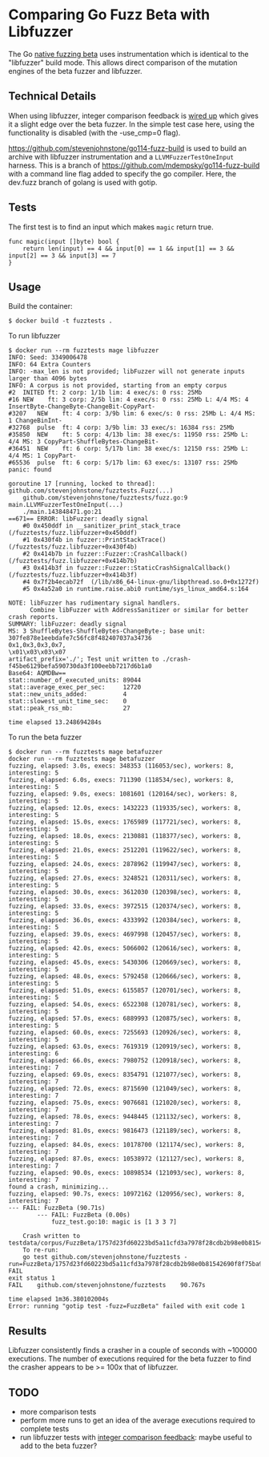 # Comparing Go Fuzz Beta with Libfuzzer

The Go [native fuzzing beta](https://blog.golang.org/fuzz-beta) uses instrumentation
which is identical to the "libfuzzer" build mode. This allows direct comparison of
the mutation engines of the beta fuzzer and libfuzzer.

## Technical Details

When using libfuzzer, integer comparison feedback is [wired up](https://golang.org/src/runtime/libfuzzer.go)
which gives it a slight edge over the beta fuzzer. In the simple test case here, using
the functionality is disabled (with the -use_cmp=0 flag).

https://github.com/stevenjohnstone/go114-fuzz-build is used to build an archive with libfuzzer instrumentation and
a ```LLVMFuzzerTestOneInput``` harness. This is a branch of https://github.com/mdempsky/go114-fuzz-build with a
command line flag added to specify the go compiler. Here, the dev.fuzz branch of golang is used with gotip.

## Tests

The first test is to find an input which makes ```magic``` return true.
```golang
func magic(input []byte) bool {
	return len(input) == 4 && input[0] == 1 && input[1] == 3 && input[2] == 3 && input[3] == 7
}
```

## Usage

Build the container:

```
$ docker build -t fuzztests .
```

To run libfuzzer
```
$ docker run --rm fuzztests mage libfuzzer
INFO: Seed: 3349006478
INFO: 64 Extra Counters
INFO: -max_len is not provided; libFuzzer will not generate inputs larger than 4096 bytes
INFO: A corpus is not provided, starting from an empty corpus
#2	INITED ft: 2 corp: 1/1b lim: 4 exec/s: 0 rss: 25Mb
#16	NEW    ft: 3 corp: 2/5b lim: 4 exec/s: 0 rss: 25Mb L: 4/4 MS: 4 InsertByte-ChangeByte-ChangeBit-CopyPart-
#3207	NEW    ft: 4 corp: 3/9b lim: 6 exec/s: 0 rss: 25Mb L: 4/4 MS: 1 ChangeBinInt-
#32768	pulse  ft: 4 corp: 3/9b lim: 33 exec/s: 16384 rss: 25Mb
#35850	NEW    ft: 5 corp: 4/13b lim: 38 exec/s: 11950 rss: 25Mb L: 4/4 MS: 3 CopyPart-ShuffleBytes-ChangeBit-
#36451	NEW    ft: 6 corp: 5/17b lim: 38 exec/s: 12150 rss: 25Mb L: 4/4 MS: 1 CopyPart-
#65536	pulse  ft: 6 corp: 5/17b lim: 63 exec/s: 13107 rss: 25Mb
panic: found

goroutine 17 [running, locked to thread]:
github.com/stevenjohnstone/fuzztests.Fuzz(...)
	github.com/stevenjohnstone/fuzztests/fuzz.go:9
main.LLVMFuzzerTestOneInput(...)
	./main.143848471.go:21
==671== ERROR: libFuzzer: deadly signal
    #0 0x450ddf in __sanitizer_print_stack_trace (/fuzztests/fuzz.libfuzzer+0x450ddf)
    #1 0x430f4b in fuzzer::PrintStackTrace() (/fuzztests/fuzz.libfuzzer+0x430f4b)
    #2 0x414b7b in fuzzer::Fuzzer::CrashCallback() (/fuzztests/fuzz.libfuzzer+0x414b7b)
    #3 0x414b3f in fuzzer::Fuzzer::StaticCrashSignalCallback() (/fuzztests/fuzz.libfuzzer+0x414b3f)
    #4 0x7f2b4ecab72f  (/lib/x86_64-linux-gnu/libpthread.so.0+0x1272f)
    #5 0x4a52a0 in runtime.raise.abi0 runtime/sys_linux_amd64.s:164

NOTE: libFuzzer has rudimentary signal handlers.
      Combine libFuzzer with AddressSanitizer or similar for better crash reports.
SUMMARY: libFuzzer: deadly signal
MS: 3 ShuffleBytes-ShuffleBytes-ChangeByte-; base unit: 307fe878e1eebdafe7c56fc8f482407037a34736
0x1,0x3,0x3,0x7,
\x01\x03\x03\x07
artifact_prefix='./'; Test unit written to ./crash-f45be6129befa590730da3f100eebb7217d6b1a0
Base64: AQMDBw==
stat::number_of_executed_units: 89044
stat::average_exec_per_sec:     12720
stat::new_units_added:          4
stat::slowest_unit_time_sec:    0
stat::peak_rss_mb:              27

time elapsed 13.248694284s
```

To run the beta fuzzer
```
$ docker run --rm fuzztests mage betafuzzer
docker run --rm fuzztests mage betafuzzer
fuzzing, elapsed: 3.0s, execs: 348353 (116053/sec), workers: 8, interesting: 5
fuzzing, elapsed: 6.0s, execs: 711390 (118534/sec), workers: 8, interesting: 5
fuzzing, elapsed: 9.0s, execs: 1081601 (120164/sec), workers: 8, interesting: 5
fuzzing, elapsed: 12.0s, execs: 1432223 (119335/sec), workers: 8, interesting: 5
fuzzing, elapsed: 15.0s, execs: 1765989 (117721/sec), workers: 8, interesting: 5
fuzzing, elapsed: 18.0s, execs: 2130881 (118377/sec), workers: 8, interesting: 5
fuzzing, elapsed: 21.0s, execs: 2512201 (119622/sec), workers: 8, interesting: 5
fuzzing, elapsed: 24.0s, execs: 2878962 (119947/sec), workers: 8, interesting: 5
fuzzing, elapsed: 27.0s, execs: 3248521 (120311/sec), workers: 8, interesting: 5
fuzzing, elapsed: 30.0s, execs: 3612030 (120398/sec), workers: 8, interesting: 5
fuzzing, elapsed: 33.0s, execs: 3972515 (120374/sec), workers: 8, interesting: 5
fuzzing, elapsed: 36.0s, execs: 4333992 (120384/sec), workers: 8, interesting: 5
fuzzing, elapsed: 39.0s, execs: 4697998 (120457/sec), workers: 8, interesting: 5
fuzzing, elapsed: 42.0s, execs: 5066002 (120616/sec), workers: 8, interesting: 5
fuzzing, elapsed: 45.0s, execs: 5430306 (120669/sec), workers: 8, interesting: 5
fuzzing, elapsed: 48.0s, execs: 5792458 (120666/sec), workers: 8, interesting: 5
fuzzing, elapsed: 51.0s, execs: 6155857 (120701/sec), workers: 8, interesting: 5
fuzzing, elapsed: 54.0s, execs: 6522308 (120781/sec), workers: 8, interesting: 5
fuzzing, elapsed: 57.0s, execs: 6889993 (120875/sec), workers: 8, interesting: 5
fuzzing, elapsed: 60.0s, execs: 7255693 (120926/sec), workers: 8, interesting: 5
fuzzing, elapsed: 63.0s, execs: 7619319 (120919/sec), workers: 8, interesting: 6
fuzzing, elapsed: 66.0s, execs: 7980752 (120918/sec), workers: 8, interesting: 7
fuzzing, elapsed: 69.0s, execs: 8354791 (121077/sec), workers: 8, interesting: 7
fuzzing, elapsed: 72.0s, execs: 8715690 (121049/sec), workers: 8, interesting: 7
fuzzing, elapsed: 75.0s, execs: 9076681 (121020/sec), workers: 8, interesting: 7
fuzzing, elapsed: 78.0s, execs: 9448445 (121132/sec), workers: 8, interesting: 7
fuzzing, elapsed: 81.0s, execs: 9816473 (121189/sec), workers: 8, interesting: 7
fuzzing, elapsed: 84.0s, execs: 10178700 (121174/sec), workers: 8, interesting: 7
fuzzing, elapsed: 87.0s, execs: 10538972 (121127/sec), workers: 8, interesting: 7
fuzzing, elapsed: 90.0s, execs: 10898534 (121093/sec), workers: 8, interesting: 7
found a crash, minimizing...
fuzzing, elapsed: 90.7s, execs: 10972162 (120956/sec), workers: 8, interesting: 7
--- FAIL: FuzzBeta (90.71s)
        --- FAIL: FuzzBeta (0.00s)
            fuzz_test.go:10: magic is [1 3 3 7]
    
    Crash written to testdata/corpus/FuzzBeta/1757d23fd60223bd5a11cfd3a7978f28cdb2b98e0b81542690f8f75ba96d043d
    To re-run:
    go test github.com/stevenjohnstone/fuzztests -run=FuzzBeta/1757d23fd60223bd5a11cfd3a7978f28cdb2b98e0b81542690f8f75ba96d043d
FAIL
exit status 1
FAIL	github.com/stevenjohnstone/fuzztests	90.767s

time elapsed 1m36.380102004s
Error: running "gotip test -fuzz=FuzzBeta" failed with exit code 1
```

## Results

Libfuzzer consistently finds a crasher in a couple of seconds with ~100000 executions. The number of executions required for the beta fuzzer
to find the crasher appears to be >= 100x that of libfuzzer.


## TODO

* more comparison tests
* perform more runs to get an idea of the average executions required to complete tests
* run libfuzzer tests with [integer comparison feedback](https://llvm.org/docs/LibFuzzer.html#id32): maybe useful to add to the beta fuzzer?
